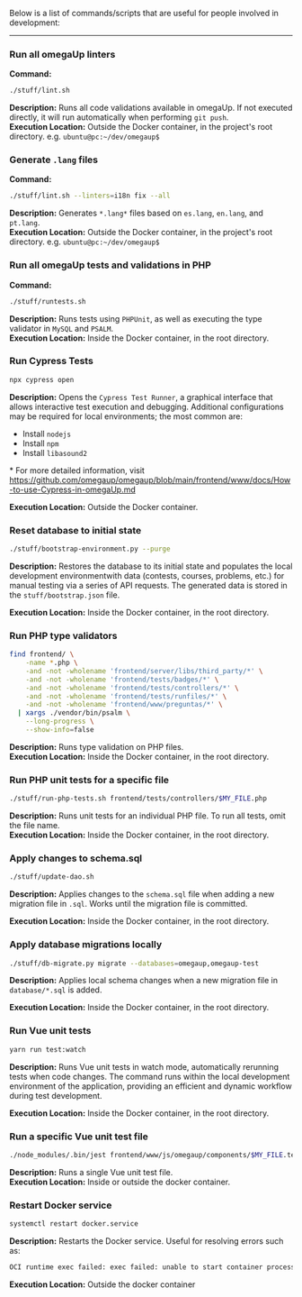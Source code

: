 Below is a list of commands/scripts that are useful for people involved in development:  

---

### Run all omegaUp linters
**Command:**
```bash
./stuff/lint.sh
```
**Description:** Runs all code validations available in omegaUp. If not executed directly, it will run automatically when performing `git push`.  
**Execution Location:** Outside the Docker container, in the project's root directory. e.g. `ubuntu@pc:~/dev/omegaup$`  



### Generate `.lang` files
**Command:**
```bash
./stuff/lint.sh --linters=i18n fix --all
```
**Description:** Generates `*.lang*` files based on `es.lang`, `en.lang`, and `pt.lang`.  
**Execution Location:** Outside the Docker container, in the project's root directory. e.g. `ubuntu@pc:~/dev/omegaup$`  



### Run all omegaUp tests and validations in PHP
**Command:**
```bash
./stuff/runtests.sh
```
**Description:** Runs tests using `PHPUnit`, as well as executing the type validator in `MySQL` and `PSALM`.  
**Execution Location:** Inside the Docker container, in the root directory.  



### Run Cypress Tests
```bash
npx cypress open
```
**Description:** Opens the `Cypress Test Runner`, a graphical interface that allows interactive test execution and debugging. Additional configurations may be required for local environments; the most common are:
- Install `nodejs`
- Install `npm`
- Install `libasound2`

\* For more detailed information, visit https://github.com/omegaup/omegaup/blob/main/frontend/www/docs/How-to-use-Cypress-in-omegaUp.md

**Execution Location:** Outside the Docker container.  

### Reset database to initial state
```bash
./stuff/bootstrap-environment.py --purge
```
**Description:** Restores the database to its initial state and populates the local development environmentwith data (contests, courses, problems, etc.) for manual testing via a series of API requests. The generated data is stored in the `stuff/bootstrap.json` file.

**Execution Location:** Inside the Docker container, in the root directory.  

### Run PHP type validators
```bash
find frontend/ \
    -name *.php \
    -and -not -wholename 'frontend/server/libs/third_party/*' \
    -and -not -wholename 'frontend/tests/badges/*' \
    -and -not -wholename 'frontend/tests/controllers/*' \
    -and -not -wholename 'frontend/tests/runfiles/*' \
    -and -not -wholename 'frontend/www/preguntas/*' \
  | xargs ./vendor/bin/psalm \
    --long-progress \
    --show-info=false
```
**Description:** Runs type validation on PHP files.  
**Execution Location:** Inside the Docker container, in the root directory.  

### Run PHP unit tests for a specific file
```bash
./stuff/run-php-tests.sh frontend/tests/controllers/$MY_FILE.php
```
**Description:** Runs unit tests for an individual PHP file. To run all tests, omit the file name.  
**Execution Location:** Inside the Docker container, in the root directory.  

### Apply changes to schema.sql
```bash
./stuff/update-dao.sh
```
**Description:** Applies changes to the `schema.sql` file when adding a new migration file in `.sql`. Works until the migration file is committed.

**Execution Location:** Inside the Docker container, in the root directory.  

### Apply database migrations locally
```bash
./stuff/db-migrate.py migrate --databases=omegaup,omegaup-test
```
**Description:** Applies local schema changes when a new migration file in `database/*.sql` is added.

**Execution Location:** Inside the Docker container, in the root directory.  

### Run Vue unit tests
```bash
yarn run test:watch
```
**Description:** Runs Vue unit tests in watch mode, automatically rerunning tests when code changes. The command runs within the local development environment of the application, providing an efficient and dynamic workflow during test development.

**Execution Location:** Inside the Docker container, in the root directory.  

### Run a specific Vue unit test file
```bash
./node_modules/.bin/jest frontend/www/js/omegaup/components/$MY_FILE.test.ts
```
**Description:** Runs a single Vue unit test file.  
**Execution Location:** Inside or outside the docker container.  

### Restart Docker service
```bash
systemctl restart docker.service
```
**Description:** Restarts the Docker service. Useful for resolving errors such as:  
```bash
OCI runtime exec failed: exec failed: unable to start container process: open /dev/pts/0: operation not permitted: unknown
```
**Execution Location:** Outside the docker container
